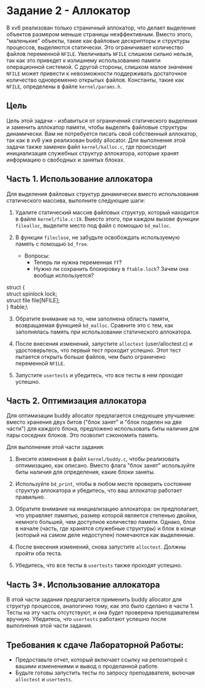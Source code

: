 # Задание 2 - Аллокатор

В xv6 реализован только страничный аллокатор, что делает выделение объектов размером меньше страницы неэффективным. Вместо этого, "маленькие" объекты, такие как файловые дескрипторы и структуры процессов, выделяются статически. Это ограничивает количество файлов переменной `NFILE`. Увеличивать `NFILE` слишком сильно нельзя, так как это приведет к излишнему использованию памяти операционной системой. С другой стороны, слишком малое значение `NFILE` может привести к невозможности поддерживать достаточное количество одновременно открытых файлов. Константы, такие как `NFILE`, определены в файле `kernel/params.h`.

## Цель

Цель этой задачи - избавиться от ограничений статического выделения и заменить аллокатор памяти, чтобы выделять файловые структуры динамически. Вам не потребуется писать свой собственный аллокатор, так как в xv6 уже реализован buddy allocator. Для выполнения этой задачи также заменен файл `kernel/kalloc.c`, где происходит инициализация служебных структур аллокатора, которые хранят информацию о свободных и занятых блоках.

## Часть 1. Использование аллокатора

Для выделения файловых структур динамически вместо использования статического массива, выполните следующие шаги:

1. Удалите статический массив файловых структур, который находится в файле `kernel/file.c:19`. Вместо этого, при каждом вызове функции `filealloc`, выделите место под файл с помощью `bd_malloc`.

2. В функции `fileclose`, не забудьте освобождать используемую память с помощью `bd_free`.

   - Вопросы: 
     - Теперь ли нужна переменная `ff`?
     - Нужно ли сохранить блокировку в `ftable.lock`? Зачем она вообще используется?

struct {\
struct spinlock lock;\
struct file file[NFILE];\
} ftable;\


3. Обратите внимание на то, чем заполнена область памяти, возвращаемая функцией `bd_malloc`. Сравните это с тем, как заполнялась память при использовании статического аллокатора.

4. После внесения изменений, запустите `alloctest` (user/alloctest.c) и удостоверьтесь, что первый тест проходит успешно. Этот тест пытается открыть больше файлов, чем было ограничено переменной `NFILE`.

5. Запустите `usertests` и убедитесь, что все тесты в нем проходят успешно.

## Часть 2. Оптимизация аллокатора

Для оптимизации buddy allocator предлагается следующее улучшение: вместо хранения двух битов ("блок занят" и "блок поделен на две части") для каждого блока, предложено использовать биты наличия для пары соседних блоков. Это позволит сэкономить память.

Для выполнения этой части задания:

1. Внесите изменения в файл `kernel/buddy.c`, чтобы реализовать оптимизацию, как описано. Вместо флага "блок занят" используйте биты наличия для определения, какие блоки заняты.

2. Используйте `bd_print`, чтобы в любом месте проверить состояние структур аллокатора и убедитесь, что ваш аллокатор работает правильно.

3. Обратите внимание на инициализацию аллокатора: он предполагает, что управляет памятью, размер которой является степенью двойки, немного большей, чем доступное количество памяти. Однако, блок в начале (часть, где хранятся служебные структуры) и блок в конце (который на самом деле недоступен) помечаются как выделенные.

4. После внесения изменений, снова запустите `alloctest`. Должны пройти оба теста.

5. Убедитесь, что все тесты в `usertests` также проходят успешно.

## Часть 3*. Использование аллокатора

В этой части задания предлагается применить buddy allocator для структур процессов, аналогично тому, как это было сделано в части 1. Тесты на эту часть отсутствуют, и она будет проверена преподавателем вручную. Убедитесь, что `usertests` работают успешно после выполнения этой части задания.

## Требования к сдаче Лабораторной Работы:

- Предоставьте отчет, который включает ссылку на репозиторий с вашими изменениями и вывод о проделанной работе.
- Будьте готовы запустить тесты по запросу преподавателя, включая `alloctest` и `usertests`.
